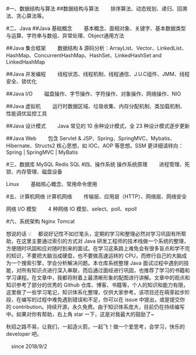 #一、数据结构与算法
 ##数据结构与算法
 　　排序算法、动态规划、递归、回溯法、贪心算法等。
 
#二、Java
 ##Java 基础概念
 　　基本概念、面相对象、关键字、基本数据类型与运算、字符串与数组、异常处理、Object通用方法
 
 ##Java 集合框架
 　　数据结构 & 源码分析：ArrayList、Vector、LinkedList、HashMap、ConcurrentHashMap、HashSet、LinkedHashSet and LinkedHashMap
 
 ##Java 并发编程
 　　线程状态、线程机制、线程通信、J.U.C组件、JMM、线程安全、锁优化
 
 ##Java I/O
 　　磁盘操作、字节操作、字符操作、对象操作、网络操作、NIO
 
 ##Java 虚拟机
 　　运行时数据区域、垃圾收集、内存分配机制、类加载机制、性能调优监控工具
 
 ##Java 设计模式
 　　Java 常见的 10 余种设计模式，全 23 种设计模式逐步更新
 
 ##Java Web
 　　包含 Servlet & JSP、Spring、SpringMVC、Mybatis、Hibernate、Structs2 核心思想，如 IOC、AOP 等思想。SSM 更详细请转向：Spring | SpringMVC | MyBatis
 
 #三、数据库
 MySQL
 Redis
 SQL
 #四、操作系统
 操作系统原理
 　　进程管理、死锁、内存管理、磁盘设备
 
 Linux
 　　基础核心概念、常用命令使用
 
 #五、计算机网络
 计算机网络
 　　传输层、应用层（HTTP）、网络层、网络安全
 
 网络 I/O 模型
 　　4 种网络 IO 模型、select、poll、epoll
 
 #六、系统架构
 Nginx
 Tomcat
 


 想说的话 💡
 　都说好记性不如烂笔头，定期的学习和整理必然对学习巩固有所帮助，在这里主要通过索引的方式对 Java 研发工程师的技术栈做一个系统的整理，方便随时巩固和应对随时到来的面试。在学习这条路上难免会有很多盲点和学不完的知识，不要把大脑当成硬盘，也不要做高速运转的 CPU，而修行自己的大脑成为一个搜索引擎，学会分析解决问题。本仓库系统整理 Java 面试过程中遇到的技能，对所有知识点进行深入串联，而后通过面经进行巩固，也推荐了学习的书籍和学习课程。在文章中，我都将附着上最清晰形象的配图进行讲解。文章中的观点和知识参考了部分的优秀的 Github 仓库、博客、书籍等，个人的知识和能力有限，这里做了一些学习笔记，知识体系化整理，仅供大家参考。该项目还在萌芽起步阶段，在编写的过程中难免遇到错误和不足，你可以在 issue 中提出，或是提交你的 contribution。持续开源，永久免费。由于知识体系庞大，目前仍在持续编写中。如果对你有帮助，右上角 star 一下，这是对我最大的鼓励了~
 
   秋招之路不易，让我们，一起造火箭，一起飞！做一个爱思考，会学习，快乐的 developer 吧。
 
 　since 2018/9/2
 
